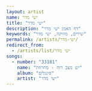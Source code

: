 ```yaml
---
layout: artist
name: ישי מדר
title: "ישי מדר"
description: "דף האמן ישי מדר"
keywords: "שירים, מוזיקה, ישי מדר"
permalink: /artists/ישי-מדר/
redirect_from:
  - /artists/list/ישי מדר
songs:
  - number: "33181"
    name: "יש מצב רוח - מחרוזת"
    album: "סינגלים"
    artist: "ישי מדר"
---
```

